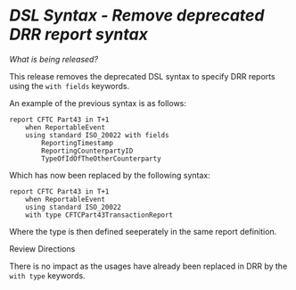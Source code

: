 # *DSL Syntax - Remove deprecated DRR report syntax*

_What is being released?_

This release removes the deprecated DSL syntax to specify DRR reports using the `with fields` keywords.

An example of the previous syntax is as follows:

```
report CFTC Part43 in T+1
 	when ReportableEvent
 	using standard ISO_20022 with fields
 		ReportingTimestamp
 		ReportingCounterpartyID
 		TypeOfIdOfTheOtherCounterparty
```
    
Which has now been replaced by the following syntax:

```
report CFTC Part43 in T+1
    when ReportableEvent
  	using standard ISO_20022
  	with type CFTCPart43TransactionReport
```

Where the type is then defined seeperately in the same report definition.

Review Directions

There is no impact as the usages have already been replaced in DRR by the `with type` keywords.

